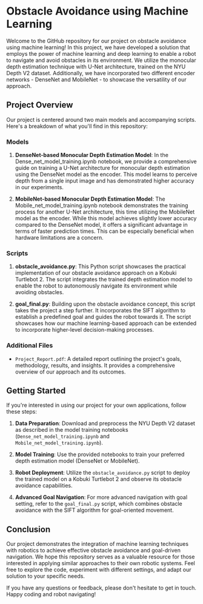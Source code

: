 # Obstacle Avoidance using Machine Learning

Welcome to the GitHub repository for our project on obstacle avoidance using machine learning! In this project, we have developed a solution that employs the power of machine learning and deep learning to enable a robot to navigate and avoid obstacles in its environment. We utilize the monocular depth estimation technique with U-Net architecture, trained on the NYU Depth V2 dataset. Additionally, we have incorporated two different encoder networks - DenseNet and MobileNet - to showcase the versatility of our approach.

## Project Overview

Our project is centered around two main models and accompanying scripts. Here's a breakdown of what you'll find in this repository:

### Models

1. **DenseNet-based Monocular Depth Estimation Model**: In the Dense_net_model_training.ipynb notebook, we provide a comprehensive guide on training a U-Net architecture for monocular depth estimation using the DenseNet model as the encoder. This model learns to perceive depth from a single input image and has demonstrated higher accuracy in our experiments.

2. **MobileNet-based Monocular Depth Estimation Model**: The Mobile_net_model_training.ipynb notebook demonstrates the training process for another U-Net architecture, this time utilizing the MobileNet model as the encoder. While this model achieves slightly lower accuracy compared to the DenseNet model, it offers a significant advantage in terms of faster prediction times. This can be especially beneficial when hardware limitations are a concern.

### Scripts

1. **obstacle_avoidance.py**: This Python script showcases the practical implementation of our obstacle avoidance approach on a Kobuki Turtlebot 2. The script integrates the trained depth estimation model to enable the robot to autonomously navigate its environment while avoiding obstacles.

2. **goal_final.py**: Building upon the obstacle avoidance concept, this script takes the project a step further. It incorporates the SIFT algorithm to establish a predefined goal and guides the robot towards it. The script showcases how our machine learning-based approach can be extended to incorporate higher-level decision-making processes.

### Additional Files

- `Project_Report.pdf`: A detailed report outlining the project's goals, methodology, results, and insights. It provides a comprehensive overview of our approach and its outcomes.

## Getting Started

If you're interested in using our project for your own applications, follow these steps:

1. **Data Preparation**: Download and preprocess the NYU Depth V2 dataset as described in the model training notebooks (`Dense_net_model_training.ipynb` and `Mobile_net_model_training.ipynb`).

2. **Model Training**: Use the provided notebooks to train your preferred depth estimation model (DenseNet or MobileNet).

3. **Robot Deployment**: Utilize the `obstacle_avoidance.py` script to deploy the trained model on a Kobuki Turtlebot 2 and observe its obstacle avoidance capabilities.

4. **Advanced Goal Navigation**: For more advanced navigation with goal setting, refer to the `goal_final.py` script, which combines obstacle avoidance with the SIFT algorithm for goal-oriented movement.

## Conclusion

Our project demonstrates the integration of machine learning techniques with robotics to achieve effective obstacle avoidance and goal-driven navigation. We hope this repository serves as a valuable resource for those interested in applying similar approaches to their own robotic systems. Feel free to explore the code, experiment with different settings, and adapt our solution to your specific needs.

If you have any questions or feedback, please don't hesitate to get in touch. Happy coding and robot navigating!


